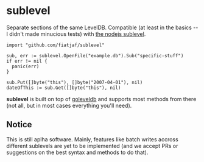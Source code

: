 # sublevel

Separate sections of the same LevelDB. Compatible (at least in the basics -- I didn't made minucious tests) with [the nodejs sublevel](https://github.com/dominictarr/level-sublevel).

```
import "github.com/fiatjaf/sublevel"

sub, err := sublevel.OpenFile("example.db").Sub("specific-stuff")
if err != nil {
  panic(err)
}

sub.Put([]byte("this"), []byte("2007-04-01"), nil)
dateOfThis := sub.Get([]byte("this"), nil)
```

**sublevel** is built on top of [goleveldb](http://godoc.org/github.com/syndtr/goleveldb/leveldb) and supports most methods from there (not all, but in most cases everything you'll need).

## Notice

This is still aplha software. Mainly, features like batch writes accross different sublevels are yet to be implemented (and we accept PRs or suggestions on the best syntax and methods to do that).

